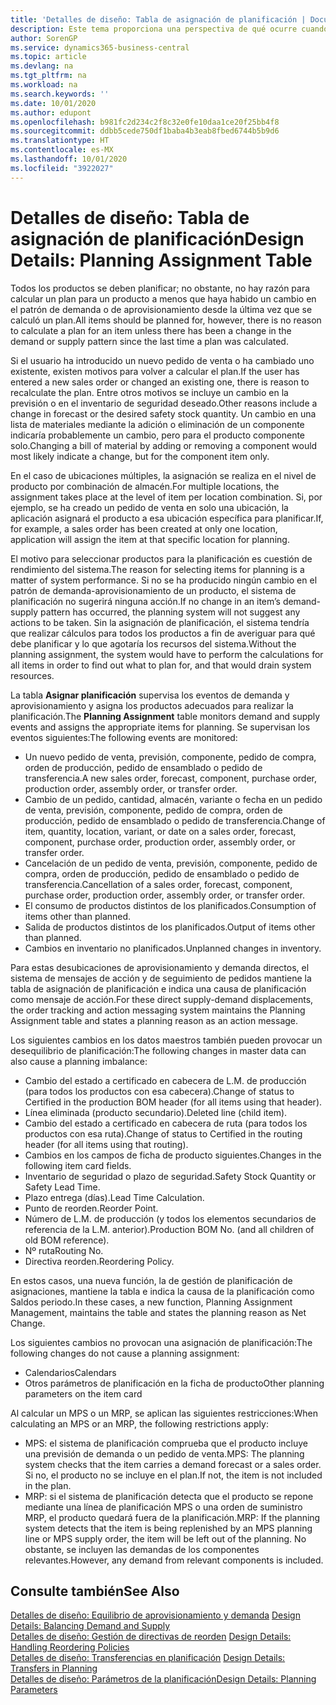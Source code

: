 ```yaml
---
title: 'Detalles de diseño: Tabla de asignación de planificación | Documentos de Microsoft'
description: Este tema proporciona una perspectiva de qué ocurre cuando se modifica la forma en que realiza un plan para un producto.
author: SorenGP
ms.service: dynamics365-business-central
ms.topic: article
ms.devlang: na
ms.tgt_pltfrm: na
ms.workload: na
ms.search.keywords: ''
ms.date: 10/01/2020
ms.author: edupont
ms.openlocfilehash: b981fc2d234c2f8c32e0fe10daa1ce20f25bb4f8
ms.sourcegitcommit: ddbb5cede750df1baba4b3eab8fbed6744b5b9d6
ms.translationtype: HT
ms.contentlocale: es-MX
ms.lasthandoff: 10/01/2020
ms.locfileid: "3922027"
---
```

# <a name="design-details-planning-assignment-table"></a><span data-ttu-id="1d802-103">Detalles de diseño: Tabla de asignación de planificación</span><span class="sxs-lookup"><span data-stu-id="1d802-103">Design Details: Planning Assignment Table</span></span>
<span data-ttu-id="1d802-104">Todos los productos se deben planificar; no obstante, no hay razón para calcular un plan para un producto a menos que haya habido un cambio en el patrón de demanda o de aprovisionamiento desde la última vez que se calculó un plan.</span><span class="sxs-lookup"><span data-stu-id="1d802-104">All items should be planned for, however, there is no reason to calculate a plan for an item unless there has been a change in the demand or supply pattern since the last time a plan was calculated.</span></span>  

<span data-ttu-id="1d802-105">Si el usuario ha introducido un nuevo pedido de venta o ha cambiado uno existente, existen motivos para volver a calcular el plan.</span><span class="sxs-lookup"><span data-stu-id="1d802-105">If the user has entered a new sales order or changed an existing one, there is reason to recalculate the plan.</span></span> <span data-ttu-id="1d802-106">Entre otros motivos se incluye un cambio en la previsión o en el inventario de seguridad deseado.</span><span class="sxs-lookup"><span data-stu-id="1d802-106">Other reasons include a change in forecast or the desired safety stock quantity.</span></span> <span data-ttu-id="1d802-107">Un cambio en una lista de materiales mediante la adición o eliminación de un componente indicaría probablemente un cambio, pero para el producto componente solo.</span><span class="sxs-lookup"><span data-stu-id="1d802-107">Changing a bill of material by adding or removing a component would most likely indicate a change, but for the component item only.</span></span>  

<span data-ttu-id="1d802-108">En el caso de ubicaciones múltiples, la asignación se realiza en el nivel de producto por combinación de almacén.</span><span class="sxs-lookup"><span data-stu-id="1d802-108">For multiple locations, the assignment takes place at the level of item per location combination.</span></span> <span data-ttu-id="1d802-109">Si, por ejemplo, se ha creado un pedido de venta en solo una ubicación, la aplicación asignará el producto a esa ubicación específica para planificar.</span><span class="sxs-lookup"><span data-stu-id="1d802-109">If, for example, a sales order has been created at only one location, application will assign the item at that specific location for planning.</span></span>  

<span data-ttu-id="1d802-110">El motivo para seleccionar productos para la planificación es cuestión de rendimiento del sistema.</span><span class="sxs-lookup"><span data-stu-id="1d802-110">The reason for selecting items for planning is a matter of system performance.</span></span> <span data-ttu-id="1d802-111">Si no se ha producido ningún cambio en el patrón de demanda-aprovisionamiento de un producto, el sistema de planificación no sugerirá ninguna acción.</span><span class="sxs-lookup"><span data-stu-id="1d802-111">If no change in an item’s demand-supply pattern has occurred, the planning system will not suggest any actions to be taken.</span></span> <span data-ttu-id="1d802-112">Sin la asignación de planificación, el sistema tendría que realizar cálculos para todos los productos a fin de averiguar para qué debe planificar y lo que agotaría los recursos del sistema.</span><span class="sxs-lookup"><span data-stu-id="1d802-112">Without the planning assignment, the system would have to perform the calculations for all items in order to find out what to plan for, and that would drain system resources.</span></span>  

<span data-ttu-id="1d802-113">La tabla **Asignar planificación** supervisa los eventos de demanda y aprovisionamiento y asigna los productos adecuados para realizar la planificación.</span><span class="sxs-lookup"><span data-stu-id="1d802-113">The **Planning Assignment** table monitors demand and supply events and assigns the appropriate items for planning.</span></span> <span data-ttu-id="1d802-114">Se supervisan los eventos siguientes:</span><span class="sxs-lookup"><span data-stu-id="1d802-114">The following events are monitored:</span></span>  

* <span data-ttu-id="1d802-115">Un nuevo pedido de venta, previsión, componente, pedido de compra, orden de producción, pedido de ensamblado o pedido de transferencia.</span><span class="sxs-lookup"><span data-stu-id="1d802-115">A new sales order, forecast, component, purchase order, production order, assembly order, or transfer order.</span></span>  
* <span data-ttu-id="1d802-116">Cambio de un pedido, cantidad, almacén, variante o fecha en un pedido de venta, previsión, componente, pedido de compra, orden de producción, pedido de ensamblado o pedido de transferencia.</span><span class="sxs-lookup"><span data-stu-id="1d802-116">Change of item, quantity, location, variant, or date on a sales order, forecast, component, purchase order, production order, assembly order, or transfer order.</span></span>  
* <span data-ttu-id="1d802-117">Cancelación de un pedido de venta, previsión, componente, pedido de compra, orden de producción, pedido de ensamblado o pedido de transferencia.</span><span class="sxs-lookup"><span data-stu-id="1d802-117">Cancellation of a sales order, forecast, component, purchase order, production order, assembly order, or transfer order.</span></span>  
* <span data-ttu-id="1d802-118">El consumo de productos distintos de los planificados.</span><span class="sxs-lookup"><span data-stu-id="1d802-118">Consumption of items other than planned.</span></span>  
* <span data-ttu-id="1d802-119">Salida de productos distintos de los planificados.</span><span class="sxs-lookup"><span data-stu-id="1d802-119">Output of items other than planned.</span></span>  
* <span data-ttu-id="1d802-120">Cambios en inventario no planificados.</span><span class="sxs-lookup"><span data-stu-id="1d802-120">Unplanned changes in inventory.</span></span>  

<span data-ttu-id="1d802-121">Para estas desubicaciones de aprovisionamiento y demanda directos, el sistema de mensajes de acción y de seguimiento de pedidos mantiene la tabla de asignación de planificación e indica una causa de planificación como mensaje de acción.</span><span class="sxs-lookup"><span data-stu-id="1d802-121">For these direct supply-demand displacements, the order tracking and action messaging system maintains the Planning Assignment table and states a planning reason as an action message.</span></span>  

<span data-ttu-id="1d802-122">Los siguientes cambios en los datos maestros también pueden provocar un desequilibrio de planificación:</span><span class="sxs-lookup"><span data-stu-id="1d802-122">The following changes in master data can also cause a planning imbalance:</span></span>  

* <span data-ttu-id="1d802-123">Cambio del estado a certificado en cabecera de L.M. de producción (para todos los productos con esa cabecera).</span><span class="sxs-lookup"><span data-stu-id="1d802-123">Change of status to Certified in the production BOM header (for all items using that header).</span></span>  
* <span data-ttu-id="1d802-124">Línea eliminada (producto secundario).</span><span class="sxs-lookup"><span data-stu-id="1d802-124">Deleted line (child item).</span></span>  
* <span data-ttu-id="1d802-125">Cambio del estado a certificado en cabecera de ruta (para todos los productos con esa ruta).</span><span class="sxs-lookup"><span data-stu-id="1d802-125">Change of status to Certified in the routing header (for all items using that routing).</span></span>  
* <span data-ttu-id="1d802-126">Cambios en los campos de ficha de producto siguientes.</span><span class="sxs-lookup"><span data-stu-id="1d802-126">Changes in the following item card fields.</span></span>  
* <span data-ttu-id="1d802-127">Inventario de seguridad o plazo de seguridad.</span><span class="sxs-lookup"><span data-stu-id="1d802-127">Safety Stock Quantity or Safety Lead Time.</span></span>  
* <span data-ttu-id="1d802-128">Plazo entrega (días).</span><span class="sxs-lookup"><span data-stu-id="1d802-128">Lead Time Calculation.</span></span>  
* <span data-ttu-id="1d802-129">Punto de reorden.</span><span class="sxs-lookup"><span data-stu-id="1d802-129">Reorder Point.</span></span>  
* <span data-ttu-id="1d802-130">Número de L.M. de producción (y todos los elementos secundarios de referencia de la L.M. anterior).</span><span class="sxs-lookup"><span data-stu-id="1d802-130">Production BOM No. (and all children of old BOM reference).</span></span>  
* <span data-ttu-id="1d802-131">Nº ruta</span><span class="sxs-lookup"><span data-stu-id="1d802-131">Routing No.</span></span>  
* <span data-ttu-id="1d802-132">Directiva reorden.</span><span class="sxs-lookup"><span data-stu-id="1d802-132">Reordering Policy.</span></span>  

<span data-ttu-id="1d802-133">En estos casos, una nueva función, la de gestión de planificación de asignaciones, mantiene la tabla e indica la causa de la planificación como Saldos periodo.</span><span class="sxs-lookup"><span data-stu-id="1d802-133">In these cases, a new function, Planning Assignment Management, maintains the table and states the planning reason as Net Change.</span></span>  

<span data-ttu-id="1d802-134">Los siguientes cambios no provocan una asignación de planificación:</span><span class="sxs-lookup"><span data-stu-id="1d802-134">The following changes do not cause a planning assignment:</span></span>  

* <span data-ttu-id="1d802-135">Calendarios</span><span class="sxs-lookup"><span data-stu-id="1d802-135">Calendars</span></span>  
* <span data-ttu-id="1d802-136">Otros parámetros de planificación en la ficha de producto</span><span class="sxs-lookup"><span data-stu-id="1d802-136">Other planning parameters on the item card</span></span>  

<span data-ttu-id="1d802-137">Al calcular un MPS o un MRP, se aplican las siguientes restricciones:</span><span class="sxs-lookup"><span data-stu-id="1d802-137">When calculating an MPS or an MRP, the following restrictions apply:</span></span>  

* <span data-ttu-id="1d802-138">MPS: el sistema de planificación comprueba que el producto incluye una previsión de demanda o un pedido de venta.</span><span class="sxs-lookup"><span data-stu-id="1d802-138">MPS: The planning system checks that the item carries a demand forecast or a sales order.</span></span> <span data-ttu-id="1d802-139">Si no, el producto no se incluye en el plan.</span><span class="sxs-lookup"><span data-stu-id="1d802-139">If not, the item is not included in the plan.</span></span>  
* <span data-ttu-id="1d802-140">MRP: si el sistema de planificación detecta que el producto se repone mediante una línea de planificación MPS o una orden de suministro MRP, el producto quedará fuera de la planificación.</span><span class="sxs-lookup"><span data-stu-id="1d802-140">MRP: If the planning system detects that the item is being replenished by an MPS planning line or MPS supply order, the item will be left out of the planning.</span></span> <span data-ttu-id="1d802-141">No obstante, se incluyen las demandas de los componentes relevantes.</span><span class="sxs-lookup"><span data-stu-id="1d802-141">However, any demand from relevant components is included.</span></span>  

## <a name="see-also"></a><span data-ttu-id="1d802-142">Consulte también</span><span class="sxs-lookup"><span data-stu-id="1d802-142">See Also</span></span>  
<span data-ttu-id="1d802-143">[Detalles de diseño: Equilibrio de aprovisionamiento y demanda](design-details-balancing-demand-and-supply.md) </span><span class="sxs-lookup"><span data-stu-id="1d802-143">[Design Details: Balancing Demand and Supply](design-details-balancing-demand-and-supply.md) </span></span>  
<span data-ttu-id="1d802-144">[Detalles de diseño: Gestión de directivas de reorden](design-details-handling-reordering-policies.md) </span><span class="sxs-lookup"><span data-stu-id="1d802-144">[Design Details: Handling Reordering Policies](design-details-handling-reordering-policies.md) </span></span>  
<span data-ttu-id="1d802-145">[Detalles de diseño: Transferencias en planificación](design-details-transfers-in-planning.md) </span><span class="sxs-lookup"><span data-stu-id="1d802-145">[Design Details: Transfers in Planning](design-details-transfers-in-planning.md) </span></span>  
[<span data-ttu-id="1d802-146">Detalles de diseño: Parámetros de la planificación</span><span class="sxs-lookup"><span data-stu-id="1d802-146">Design Details: Planning Parameters</span></span>](design-details-planning-parameters.md)  
